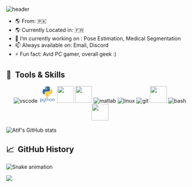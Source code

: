 ![header](https://capsule-render.vercel.app/api?type=waving&desc=Atif%20Anwer&fontColor=d6ace6)

- 🌎 From: 🇵🇰 
- 🌎 Currently Located in: 🇫🇷
- 🔭 I’m currently working on : Pose Estimation, Medical Segmentation
- 📫 Always available on: Email, Discord
- ⚡ Fun fact: Avid PC gamer, overall geek :)

<h2> 🚀 &nbsp;Tools & Skills</h2>
<p align="center">
<img src="https://cdn.jsdelivr.net/gh/devicons/devicon/icons/vscode/vscode-original.svg" alt="vscode" width="45" height="45"/>
<img src="https://raw.githubusercontent.com/devicons/devicon/master/icons/python/python-original-wordmark.svg" alt="python" width="45" height="45" />
<img src="https://cdn.jsdelivr.net/gh/devicons/devicon/icons/tensorflow/tensorflow-original.svg"  width="45" height="45" />
<img src="https://cdn.jsdelivr.net/gh/devicons/devicon/icons/opencv/opencv-original.svg"  width="45" height="45" />
<img src="https://cdn.jsdelivr.net/gh/devicons/devicon/icons/matlab/matlab-original.svg" alt="matlab" width="45" height="45" />
<img src="https://cdn.jsdelivr.net/gh/devicons/devicon/icons/linux/linux-original.svg" alt="linux" width="45" height="45"/>       
<img src="https://cdn.jsdelivr.net/gh/devicons/devicon/icons/git/git-original.svg" alt="git" width="45" height="45"/>
<img src="https://cdn.jsdelivr.net/gh/devicons/devicon/icons/blender/blender-original.svg"  width="45" height="45" />
<img src="https://cdn.jsdelivr.net/gh/devicons/devicon/icons/bash/bash-original.svg" alt="bash" width="45" height="45"/>
<img src="https://cdn.jsdelivr.net/gh/devicons/devicon/icons/latex/latex-original.svg"  width="45" height="45" />
</p>

![Atif's GitHub stats](https://github-readme-stats.vercel.app/api?username=Atif-Anwer&show_icons=true&theme=synthwave&bg_color=00000000&hide_border=True)

<!-- <p align="center"> -->
<!--   <img src= "https://i.giphy.com/media/q217GUnfKAmJlFcjBX/giphy.webp"> -->
</p>
<!-- --- -->

<h2> 📈 &nbsp;GitHub History</h2>

![Snake animation](https://github.com/thepiyushmalhotra/thepiyushmalhotra/blob/output/github-contribution-grid-snake.svg)
  
<p align="left">
  <img src="https://capsule-render.vercel.app/api?type=waving&color=gradient&height=100&section=footer"/>
</p>
<!--
**Atif-Anwer/Atif-Anwer** is a ✨ _special_ ✨ repository because its `README.md` (this file) appears on your GitHub profile.

Here are some ideas to get you started:


-->

<!--  References
https://github.com/kyechan99/capsule-render
https://bootcamp.uxdesign.cc/how-to-design-an-attractive-github-profile-readme-3618d6c53783
-->
